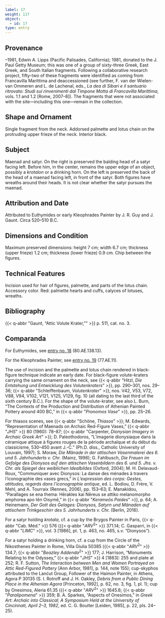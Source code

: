 ```yaml
---
label: 17
weight: 117
object:
  - id: 17
type: entry
---
```


## Provenance

–1981, Edwin A. Lipps (Pacific Palisades, California); 1981, donated to the J. Paul Getty Museum; this was one of a group of sixty-three Greek, East Greek, and South Italian fragments. Following a collaborative research project, fifty-two of these fragments were identified as coming from Francavilla Marittima and deaccessioned (see further, F. van der Wielen-van Ommeren and L. de Lachenal, eds., *La dea di Sibari e il santuario ritrovato: Studi sui rinvenimenti dal Timpone Motta di Francavilla Marittima*, vols. 1.1 and 1.2 [Rome, 2007–8]). The fragments that were not associated with the site—including this one—remain in the collection.

## Shape and Ornament

Single fragment from the neck. Addorsed palmette and lotus chain on the protruding upper frieze of the neck. Interior black.

## Subject

Maenad and satyr. On the right is preserved the balding head of a satyr facing left. Before him, in the center, remains the upper edge of an object, possibly a *krotalon* or a drinking horn. On the left is preserved the back of the head of a maenad facing left, in front of the satyr. Both figures have wreaths around their heads. It is not clear whether the satyr pursues the maenad.

## Attribution and Date

Attributed to Euthymides or early Kleophrades Painter by J. R. Guy and J. Gaunt. Circa 520–510 B.C.

## Dimensions and Condition

Maximum preserved dimensions: height 7 cm; width 6.7 cm; thickness (upper frieze) 1.2 cm; thickness (lower frieze) 0.9 cm. Chip between the figures.

## Technical Features

Incision used for hair of figures, palmette, and parts of the lotus chain. Accessory color. Red: palmette hearts and cuffs, calyces of lotuses, wreaths.

## Bibliography

{{< q-abbr "Gaunt, “Attic Volute Krater,”" >}} p. 511, cat. no. 3.

## Comparanda

For Euthymides, see [entry no. 18](/catalogue/18/) (80.AE.138.13).

For the Kleophrades Painter, see [entry no. 19](/catalogue/19/) (77.AE.11).

The use of incision and the palmette and lotus chain rendered in black-figure technique indicate an early date. For black-figure volute-kraters carrying the same ornament on the neck, see {{< q-abbr "Hitzl, *Die Entstehung und Entwicklung des Volutenkraters*" >}}, pp. 290–301, nos. 29–36; {{< q-abbr "Schleiffenbaum, *Volutenkrater*" >}}, nos. V42, V53, V72, V88, V94, V102, V121, V125, V129, fig. 10 (all dating to the last third of the sixth century B.C.). For the shape of the volute-krater, see also L. Burn, “The Contexts of the Production and Distribution of Athenian Painted Pottery around 400 BC,” in {{< q-abbr "*Pronomos Vase*" >}}, pp. 25–26.

For thiasos scenes, see {{< q-abbr "Schöne, *Thiasos*" >}}; M. Edwards, “Representation of Maenads on Archaic Red-Figure Vases,” {{< q-abbr "*JHS*" >}} 80 (1960): 78–87; {{< q-abbr "Carpenter, *Dionysian Imagery in Archaic Greek Art*" >}}; D. Paleothodoros, “L’imagerie dionysiaque dans la céramique attique à figures rouges de la période archaïque et du début du classicisme, 530–450 avant J.-C.” (Ph.D. diss., Catholic University of Louvain, 1997); S. Moraw, *Die Mänade in der attischen Vasenmalerei des 6. und 5. Jahrhunderts v. Chr.* (Mainz, 1998); G. Fahlbusch, *Die Frauen im Gefolge des Dionysos auf den attischen Vasenbildern des 6. und 5. Jhs. v. Chr. als Spiegel des weiblichen Idealbildes* (Oxford, 2004); M. H. Delavaud-Roux, “Communiquer avec Dionysos: La danse des ménades à travers l’iconographie des vases grecs,” in *L’expression des corps: Gestes, attitudes, regards dans l’iconographie antique*, ed. L. Bodiou, D. Frère, V. Mehl, and A. Tourraix (Rennes, 2006), pp. 153–63; E. Manakidou, “Parallages se ena thema: Hērakles kai Nēreus se attiko melanomorpho amphorea apo tēn Oisymē,” in {{< q-abbr "*Kerameōs Paides*" >}}, p. 64; A. Heinemann, *Der Gott des Gelages: Dionysos, Satyrn und Mänaden auf attischem Trinkgeschirr des 5. Jahrhunderts v. Chr.* (Berlin, 2016).

For a satyr holding *krotala*, cf. a cup by the Brygos Painter in Paris, {{< q-abbr "Cab. Méd." >}} 576 ({{< q-abbr "*ARV*<sup>2</sup>" >}} 371.14; C. Gasparri, in {{< q-abbr "*LIMC*" >}}, vol. 3 [1986], pt. 1, p. 463, no. 465, s.v. “Dionysos”).

For a satyr holding a drinking horn, cf. a cup from the Circle of the Nikosthenes Painter in Rome, Villa Giulia 50385 ({{< q-abbr "*ARV*<sup>2</sup>" >}} 134.7; {{< q-abbr "*Beazley Addenda*<sup>2</sup>" >}} 177; J. Harrison, “Monuments Relating to the Odyssey,” {{< q-abbr "*JHS*" >}} 4 [1883]: 255 and plate at 252; R. F. Sutton, *The Interaction between Men and Women Portrayed on Attic Red-Figured Pottery* [Ann Arbor, 1981], p. 144, note 155); cup-skyphos attributed to the Lanćut Group, Follower of the Haimon Painter, in Athens, Agora P 30135 (S. I. Rotroff and J. H. Oakley, *Debris from a Public Dining Place in the Athenian Agora* [Princeton, 1992], p. 62, no. 3, fig. 1, pl. 1); cup by Onesimos, Aleria 61.35 ({{< q-abbr "*ARV*<sup>2</sup>" >}} 1645.6; {{< q-abbr "*Paralipomena*" >}} 359; B. A. Sparkes, “Aspects of Onesimos,” in *Greek Art: Archaic into Classical; A Symposium Held at the University of Cincinnati, April 2–3, 1982*, ed. C. G. Boulter [Leiden, 1985], p. 22, pls. 24–25).
